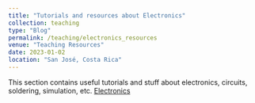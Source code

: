```yaml
---
title: "Tutorials and resources about Electronics"
collection: teaching
type: "Blog"
permalink: /teaching/electronics_resources
venue: "Teaching Resources"
date: 2023-01-02
location: "San José, Costa Rica"
---
```


This section contains useful tutorials and stuff about electronics, circuits, soldering, simulation, etc. [Electronics](http://simp.ly/p/4RcLYK)